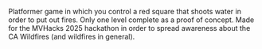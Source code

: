 Platformer game in which you control a red square that shoots water in order to put out fires.
Only one level complete as a proof of concept.
Made for the MVHacks 2025 hackathon in order to spread awareness about the CA Wildfires (and wildfires in general).
